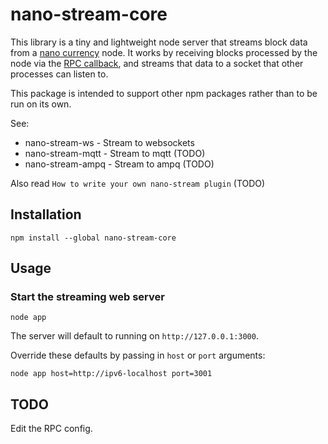 
# nano-stream-core

This library is a tiny and lightweight node server that streams block data from a [nano currency](https://nano.org/) node. It works by receiving blocks processed by the node via the [RPC callback](https://github.com/nanocurrency/raiblocks/wiki/RPC-protocol#rpc-callback), and streams that data to a socket that other processes can listen to.

This package is intended to support other npm packages rather than to be run on its own.

See:

* nano-stream-ws - Stream to websockets
* nano-stream-mqtt - Stream to mqtt (TODO)
* nano-stream-ampq - Stream to ampq (TODO)

Also read `How to write your own nano-stream plugin` (TODO)

## Installation

    npm install --global nano-stream-core

## Usage

### Start the streaming web server

    node app

The server will default to running on `http://127.0.0.1:3000`.

Override these defaults by passing in `host` or `port` arguments:

    node app host=http://ipv6-localhost port=3001


## TODO

Edit the RPC config.
